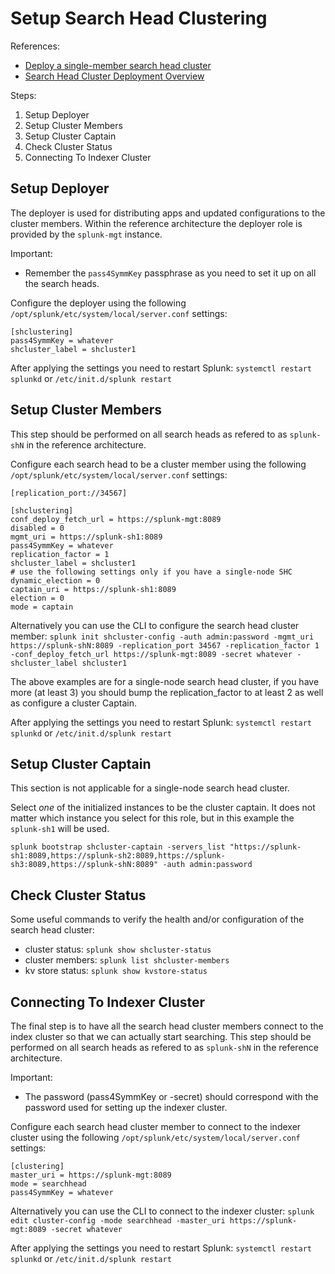 # Setup Search Head Clustering

References:
- [Deploy a single-member search head cluster](https://docs.splunk.com/Documentation/Splunk/8.0.5/DistSearch/DeploysinglememberSHC)
- [Search Head Cluster Deployment Overview](https://docs.splunk.com/Documentation/Splunk/8.0.6/DistSearch/SHCdeploymentoverview)


Steps:
1. Setup Deployer
2. Setup Cluster Members
3. Setup Cluster Captain
4. Check Cluster Status
5. Connecting To Indexer Cluster


## Setup Deployer
The deployer is used for distributing apps and updated configurations to the cluster members.
Within the reference architecture the deployer role is provided by the `splunk-mgt` instance.

Important:
- Remember the `pass4SymmKey` passphrase as you need to set it up on all the search heads.

Configure the deployer using the following `/opt/splunk/etc/system/local/server.conf` settings:
```
[shclustering]
pass4SymmKey = whatever
shcluster_label = shcluster1
```

After applying the settings you need to restart Splunk: 
`systemctl restart splunkd` or `/etc/init.d/splunk restart`


## Setup Cluster Members
This step should be performed on all search heads as refered to as `splunk-shN` in the reference architecture.

Configure each search head to be a cluster member using the following `/opt/splunk/etc/system/local/server.conf` settings:
```
[replication_port://34567]

[shclustering]
conf_deploy_fetch_url = https://splunk-mgt:8089
disabled = 0
mgmt_uri = https://splunk-sh1:8089
pass4SymmKey = whatever
replication_factor = 1
shcluster_label = shcluster1
# use the following settings only if you have a single-node SHC
dynamic_election = 0
captain_uri = https://splunk-sh1:8089
election = 0
mode = captain
```

Alternatively you can use the CLI to configure the search head cluster member:
`splunk init shcluster-config -auth admin:password -mgmt_uri https://splunk-shN:8089 -replication_port 34567 -replication_factor 1 -conf_deploy_fetch_url https://splunk-mgt:8089 -secret whatever -shcluster_label shcluster1`

The above examples are for a single-node search head cluster, if you have more (at least 3) you should bump the replication_factor to at least 2 as well as configure a cluster Captain.

After applying the settings you need to restart Splunk:
`systemctl restart splunkd` or `/etc/init.d/splunk restart`


## Setup Cluster Captain
This section is not applicable for a single-node search head cluster.

Select *one* of the initialized instances to be the cluster captain. It does not matter which instance you select for this role, but in this example the `splunk-sh1` will be used.

`splunk bootstrap shcluster-captain -servers_list "https://splunk-sh1:8089,https://splunk-sh2:8089,https://splunk-sh3:8089,https://splunk-shN:8089" -auth admin:password`


## Check Cluster Status
Some useful commands to verify the health and/or configuration of the search head cluster:
- cluster status: `splunk show shcluster-status`
- cluster members: `splunk list shcluster-members`
- kv store status: `splunk show kvstore-status`


## Connecting To Indexer Cluster
The final step is to have all the search head cluster members connect to the index cluster so that we can actually start searching.
This step should be performed on all search heads as refered to as `splunk-shN` in the reference architecture.

Important:
- The password (pass4SymmKey or -secret) should correspond with the password used for setting up the indexer cluster.

Configure each search head cluster member to connect to the indexer cluster using the following `/opt/splunk/etc/system/local/server.conf` settings:
```
[clustering]
master_uri = https://splunk-mgt:8089
mode = searchhead
pass4SymmKey = whatever
```

Alternatively you can use the CLI to connect to the indexer cluster:
`splunk edit cluster-config -mode searchhead -master_uri https://splunk-mgt:8089 -secret whatever`

After applying the settings you need to restart Splunk:
`systemctl restart splunkd` or `/etc/init.d/splunk restart`
